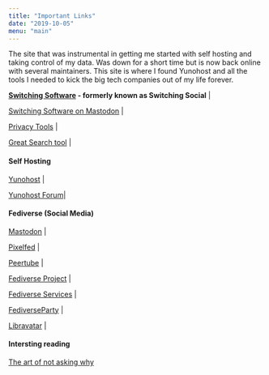 ```yaml
---
title: "Important Links"
date: "2019-10-05"
menu: "main"
---
```


The site that was instrumental in getting me started with self hosting and taking control of my data. Was down for a short time but is now back online with several maintainers. This site is where I found Yunohost and all the tools I needed to kick the big tech companies out of my life forever.

**[Switching Software](https://switching.software/) - formerly known as Switching Social** | 

[Switching Software on Mastodon](@switchingsoftware@mstdn.swiso.org ) | 

[Privacy Tools](https://www.privacytools.io/) | 

[Great Search tool](https://stoptrackingus.io/) |



#### Self Hosting
[Yunohost](https://yunohost.org) | 

[Yunohost Forum](https://forum.yunohost.org/)| 


#### Fediverse (Social Media)
[Mastodon](https://joinmastodon.org) | 

[Pixelfed](https://pixelfed.org) | 

[Peertube](https://joinpeertube.org/en) | 

[Fediverse Project](https://fediverse.project) | 

[Fediverse Services](https://fediverse.services) | 

[FediverseParty](https://www.fediverse.party/) | 

[Libravatar](https://www.libravatar.org/) | 


#### Intersting reading
[The art of not asking why](https://joshrollinswrites.com/)